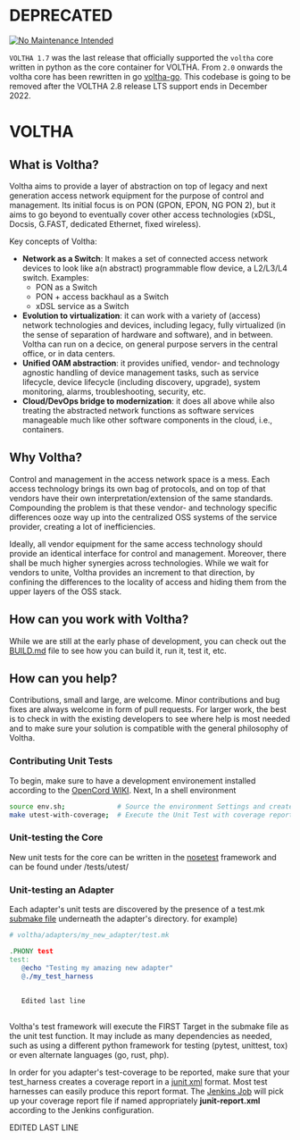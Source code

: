 # DEPRECATED

[![No Maintenance Intended](http://unmaintained.tech/badge.svg)](http://unmaintained.tech/)

`VOLTHA 1.7` was the last release that officially supported the `voltha` core written in python as the core container for VOLTHA.
From `2.0` onwards the voltha core has been rewritten in go [voltha-go](https://github.com/opencord/voltha-go). This codebase is going to be removed after the VOLTHA 2.8 release LTS support ends in December 2022.

# VOLTHA

## What is Voltha?

Voltha aims to provide a layer of abstraction on top of legacy and next generation access network equipment for the purpose of control and management. Its initial focus is on PON (GPON, EPON, NG PON 2), but it aims to go beyond to eventually cover other access technologies (xDSL, Docsis, G.FAST, dedicated Ethernet, fixed wireless).

Key concepts of Voltha:

* **Network as a Switch**: It makes a set of connected access network devices to look like a(n abstract) programmable flow device, a L2/L3/L4 switch. Examples:
    * PON as a Switch
    * PON + access backhaul as a Switch
    * xDSL service as a Switch
* **Evolution to virtualization**: it can work with a variety of (access) network technologies and devices, including legacy, fully virtualized (in the sense of separation of hardware and software), and in between. Voltha can run on a decice, on general purpose servers in the central office, or in data centers.
* **Unified OAM abstraction**: it provides unified, vendor- and technology agnostic handling of device management tasks, such as service lifecycle, device lifecycle (including discovery, upgrade), system monitoring, alarms, troubleshooting, security, etc.
* **Cloud/DevOps bridge to modernization**: it does all above while also treating the abstracted network functions as software services manageable much like other software components in the cloud, i.e., containers.

## Why Voltha?

Control and management in the access network space is a mess. Each access technology brings its own bag of protocols, and on top of that vendors have their own interpretation/extension of the same standards. Compounding the problem is that these vendor- and technology specific differences ooze way up into the centralized OSS systems of the service provider, creating a lot of inefficiencies.

Ideally, all vendor equipment for the same access technology should provide an identical interface for control and management. Moreover, there shall be much higher synergies across technologies. While we wait for vendors to unite, Voltha provides an increment to that direction, by confining the differences to the locality of access and hiding them from the upper layers of the OSS stack.


## How can you work with Voltha?

While we are still at the early phase of development, you can check out the [BUILD.md](BUILD.md) file to see how you can build it, run it, test it, etc.

## How can you help?

Contributions, small and large, are welcome. Minor contributions and bug fixes are always welcome in form of pull requests. For larger work, the best is to check in with the existing developers to see where help is most needed and to make sure your solution is compatible with the general philosophy of Voltha.

### Contributing Unit Tests

To begin, make sure to have a development environement installed according to the [OpenCord WIKI](https://wiki.opencord.org/display/CORD/Installing+required+tools). 
Next, In a shell environment
```bash
source env.sh;             # Source the environment Settings and create a virtual environment
make utest-with-coverage;  # Execute the Unit Test with coverage reporting
```

### Unit-testing the Core
New unit tests for the core can be written in the [nosetest](https://nose.readthedocs.io/en/latest/) framework and can be found under <repo>/tests/utest/

### Unit-testing an Adapter
Each adapter's unit tests are discovered by the presence of a test.mk [submake file](https://www.gnu.org/software/make/manual/html_node/Include.html) underneath the adapter's directory. 
for example)

```Makefile
# voltha/adapters/my_new_adapter/test.mk

.PHONY test
test:
   @echo "Testing my amazing new adapter"
   @./my_test_harness
   
   
   Edited last line
   
```

Voltha's test framework will execute the FIRST Target in the submake file as the unit test function.  It may include as many dependencies as needed, such as using a different python framework for testing (pytest, unittest, tox) or even alternate languages (go, rust, php).

In order for you adapter's test-coverage to be reported, make sure that your test_harness creates a coverage report in a [junit xml](https://www.ibm.com/support/knowledgecenter/en/SSUFAU_1.0.0/com.ibm.rsar.analysis.codereview.cobol.doc/topics/cac_useresults_junit.html) format.  Most test harnesses can easily produce this report format.  The [Jenkins Job](https://jenkins.opencord.org/job/voltha_unit-test/cobertura) will pick up your coverage report file if named appropriately **junit-report.xml** according to the Jenkins configuration. 

   
   EDITED LAST LINE
